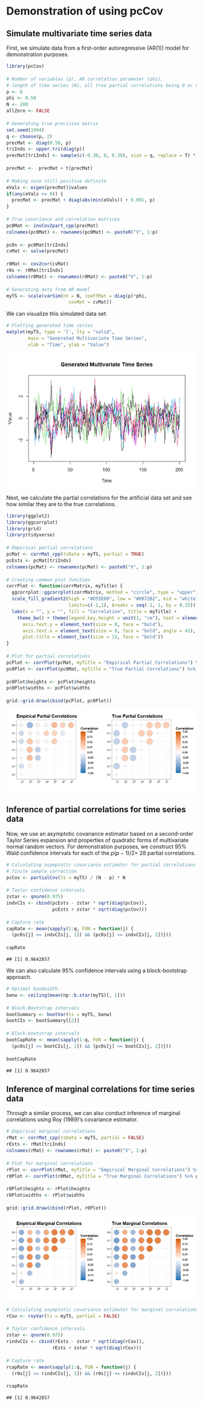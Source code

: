 Demonstration of using pcCov
================

## Simulate multivariate time series data

First, we simulate data from a first-order autoregressive (AR(1)) model
for demonstration purposes.

``` r
library(pcCov)

# Number of variables (p), AR correlation parameter (phi), 
# length of time series (N), all true partial correlations being 0 or not (allZero)
p <- 8
phi <- 0.50
N <- 200
allZero <- FALSE

# Generating true precision matrix
set.seed(1994)
q <- choose(p, 2)
precMat <- diag(0.50, p)
triInds <- upper.tri(diag(p))
precMat[triInds] <- sample(c(-0.30, 0, 0.30), size = q, replace = T) * (!allZero)

precMat <-  precMat + t(precMat)

# Making sure still positive definite
eVals <- eigen(precMat)$values
if(any(eVals <= 0)) {
  precMat <- precMat + diag(abs(min(eVals)) + 0.001, p)
}

# True covariance and correlation matrices
pc0Mat <- invCov2part_cpp(precMat)
colnames(pc0Mat) <- rownames(pc0Mat) <- paste0("V", 1:p)

pc0s <- pc0Mat[triInds]
cvMat <- solve(precMat)

r0Mat <- cov2cor(cvMat)
r0s <- r0Mat[triInds]
colnames(r0Mat) <- rownames(r0Mat) <- paste0("V", 1:p)

# Generating data from AR model
myTS <- scale(varSim(nt = N, coeffMat = diag(p)*phi, 
                       covMat = cvMat))
```

We can visualize this simulated data set:

``` r
# Plotting generated time series
matplot(myTS, type = 'l', lty = "solid", 
        main = "Generated Multivariate Time Series",
        xlab = "Time", ylab = "Value")
```

<img src="pcCov-Demo_files/figure-gfm/unnamed-chunk-2-1.png" style="display: block; margin: auto;" />

Next, we calculate the partial correlations for the artificial data set
and see how similar they are to the true correlations.

``` r
library(ggplot2)
library(ggcorrplot)
library(grid)
library(tidyverse)

# Empirical partial correlations
pcMat <- corrMat_cpp(tsData = myTS, partial = TRUE)
pcEsts <- pcMat[triInds]
colnames(pcMat) <- rownames(pcMat) <- paste0("V", 1:p)

# Creating common plot function
corrPlot <- function(corrMatrix, myTitle) {
  ggcorrplot::ggcorrplot(corrMatrix, method = "circle", type = "upper") + 
  scale_fill_gradient2(high = "#D55E00", low = "#0072B2", mid = "white",
                       limits=c(-1,1), breaks = seq(-1, 1, by = 0.25)) + 
  labs(x = "", y = "", fill = "Correlation", title = myTitle) + 
    theme_bw() + theme(legend.key.height = unit(1, "cm"), text = element_text(face = "bold"),
      axis.text.y = element_text(size = 8, face = "bold"),
      axis.text.x = element_text(size = 8, face = "bold", angle = 45),
      plot.title = element_text(size = 15, face = "bold"))
}

# Plot for partial correlations
pcPlot <- corrPlot(pcMat, myTitle = "Empirical Partial Correlations") %>% ggplot2::ggplotGrob()
pc0Plot <- corrPlot(pc0Mat, myTitle = "True Partial Correlations") %>% ggplot2::ggplotGrob()

pc0Plot$heights <- pcPlot$heights
pc0Plot$widths <- pcPlot$widths

grid::grid.draw(cbind(pcPlot, pc0Plot))
```

<img src="pcCov-Demo_files/figure-gfm/unnamed-chunk-3-1.png" style="display: block; margin: auto;" />

## Inference of partial correlations for time series data

Now, we use an asymptotic covariance estimator based on a second-order
Taylor Series expansion and properties of quadratic forms of
multivariate normal random vectors. For demonstration purposes, we
construct 95% Wald confidence intervals for each of the *p*(*p* − 1)/2=
28 partial correlations.

``` r
# Calculating asymptotic covariance estimator for partial correlations w/
# finite sample correction
pcCov <- partialCov(ts = myTS) / (N - p) * N

# Taylor confidence intervals
zstar <- qnorm(0.975)
indvCIs <- cbind(pcEsts - zstar * sqrt(diag(pcCov)), 
                 pcEsts + zstar * sqrt(diag(pcCov)))

# Capture rate
capRate <- mean(sapply(1:q, FUN = function(j) {
  (pc0s[j] >= indvCIs[j, 1]) && (pc0s[j] <= indvCIs[j, 2])}))

capRate
```

    ## [1] 0.9642857

We can also calculate 95% confidence intervals using a block-bootstrap
approach.

``` r
# Optimal bandwidth
banw <- ceiling(mean(np::b.star(myTS)[, 1]))

# Block-Bootstrap intervals
bootSummary <- bootVar(ts = myTS, banw)
bootCIs <- bootSummary[[2]]

# Block-bootstrap intervals
bootCapRate <- mean(sapply(1:q, FUN = function(j) {
  (pc0s[j] >= bootCIs[j, 1]) && (pc0s[j] <= bootCIs[j, 2])}))

bootCapRate
```

    ## [1] 0.9642857

## Inference of marginal correlations for time series data

Through a similar process, we can also conduct inference of marginal
correlations using Roy (1989)’s covariance estimator.

``` r
# Empirical marginal correlations
rMat <- corrMat_cpp(tsData = myTS, partial = FALSE)
rEsts <- rMat[triInds]
colnames(rMat) <- rownames(rMat) <- paste0("V", 1:p)

# Plot for marginal correlations
rPlot <- corrPlot(rMat, myTitle = "Empirical Marginal Correlations") %>% ggplot2::ggplotGrob()
r0Plot <- corrPlot(r0Mat, myTitle = "True Marginal Correlations") %>% ggplot2::ggplotGrob()

r0Plot$heights <- rPlot$heights
r0Plot$widths <- rPlot$widths

grid::grid.draw(cbind(rPlot, r0Plot))
```

<img src="pcCov-Demo_files/figure-gfm/unnamed-chunk-6-1.png" style="display: block; margin: auto;" />

``` r
# Calculating asymptotic covariance estimator for marginal correlations
rCov <- royVar(ts = myTS, partial = FALSE)

# Taylor confidence intervals
zstar <- qnorm(0.975)
rindvCIs <- cbind(rEsts - zstar * sqrt(diag(rCov)), 
                 rEsts + zstar * sqrt(diag(rCov)))

# Capture rate
rcapRate <- mean(sapply(1:q, FUN = function(j) {
  (r0s[j] >= rindvCIs[j, 1]) && (r0s[j] <= rindvCIs[j, 2])}))

rcapRate
```

    ## [1] 0.9642857
